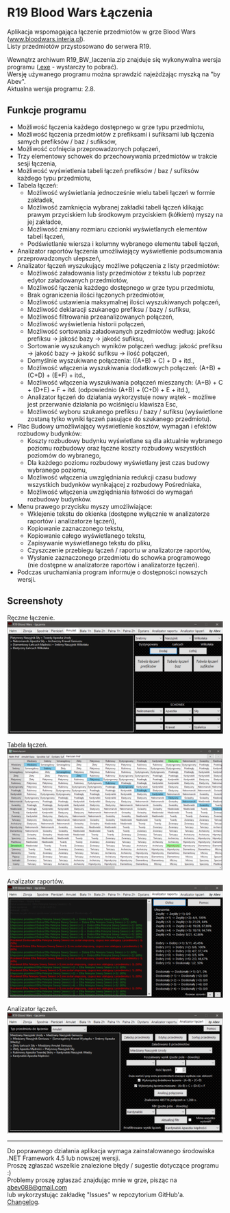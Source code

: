 # R19 Blood Wars Łączenia
   
Aplikacja wspomagająca łączenie przedmiotów w grze Blood Wars (www.bloodwars.interia.pl).  
Listy przedmiotów przystosowano do serwera R19.  
   
Wewnątrz archiwum R19_BW_laczenia.zip znajduje się wykonywalna wersja programu ([.exe](https://github.com/Abev08/R19_BW_laczenia/raw/master/R19_BW_laczenia.zip) - wystarczy to pobrać).  
Wersję używanego programu można sprawdzić najeżdżając myszką na "by Abev".  
Aktualna wersja programu: 2.8.  
   
   
## Funkcje programu
 - Możliwość łączenia każdego dostępnego w grze typu przedmiotu,
 - Możliwość łączenia przedmiotów z prefiksami i sufiksami lub łączenia samych prefiksów / baz / sufiksów,
 - Możliwość cofnięcia przeprowadzonych połączeń,
 - Trzy elementowy schowek do przechowywania przedmiotów w trakcie sesji łączenia,
 - Możliwość wyświetlenia tabeli łączeń prefiksów / baz / sufiksów każdego typu przedmiotu,
 - Tabela łączeń:
   - Możliwość wyświetlania jednocześnie wielu tabeli łączeń w formie zakładek,
   - Możliwość zamknięcia wybranej zakładki tabeli łączeń klikając prawym przyciskiem lub środkowym przyciskiem (kółkiem) myszy na jej zakładce,
   - Możliwość zmiany rozmiaru czcionki wyświetlanych elementów tabeli łączeń,
   - Podświetlanie wiersza i kolumny wybranego elementu tabeli łączeń,
 - Analizator raportów łączenia umożliwiający wyświetlenie podsumowania przeprowadzonych ulepszeń,
 - Analizator łączeń wyszukujący możliwe połączenia z listy przedmiotów:
   - Możliwość załadowania listy przedmiotów z tekstu lub poprzez edytor załadowanych przedmiotów,
   - Możliwość łączenia każdego dostępnego w grze typu przedmiotu,
   - Brak ograniczenia ilości łączonych przedmiotów,
   - Możliwość ustawienia maksymalnej ilości wyszukiwanych połączeń,
   - Możliwość deklaracji szukanego prefiksu / bazy / sufiksu,
   - Możliwość filtrowania przeanalizowanych połączeń,
   - Możliwość wyświetlenia historii połączeń,
   - Możliwość sortowania załadowanych przedmiotów według: jakość prefiksu -> jakość bazy -> jakość sufiksu,
   - Sortowanie wyszukanych wyników połączeń według: jakość prefiksu -> jakość bazy -> jakość sufiksu -> ilość połączeń,
   - Domyślnie wyszukiwane połączenia: ((A+B) + C) + D + itd.,
   - Możliwość włączenia wyszukiwania dodatkowych połączeń: (A+B) + (C+D) + (E+F) + itd.,
   - Możliwość włączenia wyszukiwania połączeń mieszanych: (A+B) + C + (D+E) + F + itd. (odpowiednio (A+B) + (C+D) + E + itd.),
   - Analizator łączeń do działania wykorzystuje nowy wątek - możliwe jest przerwanie działania po wciśnięciu klawisza Esc,
   - Możliwość wyboru szukanego prefiksu / bazy / sufiksu (wyświetlone zostaną tylko wyniki łączeń pasujące do szukanego przedmiotu).
 - Plac Budowy umożliwiający wyświetlenie kosztów, wymagań i efektów rozbudowy budynków:
   - Koszty rozbudowy budynku wyświetlane są dla aktualnie wybranego poziomu rozbudowy oraz łączne koszty rozbudowy wszystkich poziomów do wybranego,
   - Dla każdego poziomu rozbudowy wyświetlany jest czas budowy wybranego poziomu,
   - Możliwość włączenia uwzględniania redukcji czasu budowy wszystkich budynków wynikającej z rozbudowy Pośredniaka,
   - Możliwość włączenia uwzględniania łatwości do wymagań rozbudowy budynków.
 - Menu prawego przycisku myszy umożliwiające:
   - Wklejenie tekstu do okienka (dostępne wyłącznie w analizatorze raportów i analizatorze łączeń),
   - Kopiowanie zaznaczonego tekstu,
   - Kopiowanie całego wyświetlanego tekstu,
   - Zapisywanie wyświetlanego tekstu do pliku,
   - Czyszczenie przebiegu łączeń / raportu w analizatorze raportów,
   - Wysłanie zaznaczonego przedmiotu do schowka programowego (nie dostępne w analizatorze raportów i analizatorze łączeń).
 - Podczas uruchamiania program informuje o dostępności nowszych wersji.   
   
   
   
## Screenshoty
Ręczne łączenie.
![Ręczne łączenie](Screenshots/Ręczne_łączenie.png?raw=true "Ręczne łączenie")   
   
   
Tabela łączeń.
![Tabela łączeń](Screenshots/Tabela_łączeń.png?raw=true "Tabela łączeń")   
   
   
Analizator raportów.
![Analizator raportów](Screenshots/Analizator_raportu.png?raw=true "Analizator raportów")   
   
   
Analizator łączeń.
![Analizator łączeń](Screenshots/Analizator_łączeń.png?raw=true "Analizator łączeń") 
   
   
   
--------------------------
   
   
Do poprawnego działania aplikacja wymaga zainstalowanego środowiska .NET Framework 4.5 lub nowszej wersji.  
Proszę zgłaszać wszelkie znalezione błędy / sugestie dotyczące programu :)  
Problemy proszę zgłaszać znajdując mnie w grze, pisząc na abev088@gmail.com  
lub wykorzystując zakładkę "Issues" w repozytorium GitHub'a.  
[Changelog](Changelog.txt). 